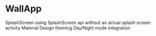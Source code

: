 # WallApp
SplashScreen using SplashScreen api without an actual splash screen activity
Material Design theming
Day/Night mode integration

